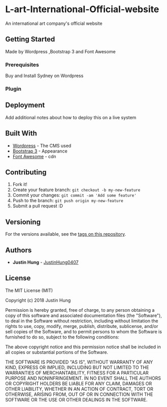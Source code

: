 # L-art-International-Official-website

An international art company's official website

## Getting Started

Made by Wordpress ,Bootstrap 3 and Font Awesome

### Prerequisites

Buy and Install Sydney on Wordpress


### Plugin


## Deployment

Add additional notes about how to deploy this on a live system

## Built With

* [Wordpress](https://wordpress.org/latest.zip) - The CMS used
* [Bootstrap 3](https://getbootstrap.com/docs/3.3/) - Appearance
* [Font Awesome](<link rel="stylesheet" href="https://maxcdn.bootstrapcdn.com/font-awesome/4.6.3/css/font-awesome.min.css" />) - cdn

## Contributing

1. Fork it!
2. Create your feature branch: `git checkout -b my-new-feature`
3. Commit your changes: `git commit -am 'Add some feature'`
4. Push to the branch: `git push origin my-new-feature`
5. Submit a pull request :D

## Versioning

For the versions available, see the [tags on this repository](https://github.com/your/project/tags). 

## Authors

* **Justin Hung** - [JustinHung0407](https://github.com/JustinHung0407)


## License

The MIT License (MIT)

Copyright (c) 2018 Justin Hung

Permission is hereby granted, free of charge, to any person obtaining a copy of this software and associated documentation files (the "Software"), to deal in the Software without restriction, including without limitation the rights to use, copy, modify, merge, publish, distribute, sublicense, and/or sell copies of the Software, and to permit persons to whom the Software is furnished to do so, subject to the following conditions:

The above copyright notice and this permission notice shall be included in all copies or substantial portions of the Software.

THE SOFTWARE IS PROVIDED "AS IS", WITHOUT WARRANTY OF ANY KIND, EXPRESS OR IMPLIED, INCLUDING BUT NOT LIMITED TO THE WARRANTIES OF MERCHANTABILITY, FITNESS FOR A PARTICULAR PURPOSE AND NONINFRINGEMENT. IN NO EVENT SHALL THE AUTHORS OR COPYRIGHT HOLDERS BE LIABLE FOR ANY CLAIM, DAMAGES OR OTHER LIABILITY, WHETHER IN AN ACTION OF CONTRACT, TORT OR OTHERWISE, ARISING FROM, OUT OF OR IN CONNECTION WITH THE SOFTWARE OR THE USE OR OTHER DEALINGS IN THE SOFTWARE.

